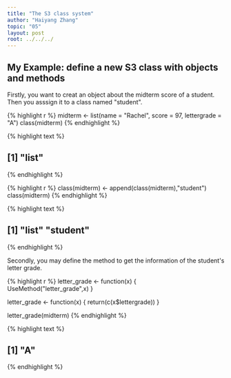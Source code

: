 ```yaml
---
title: "The S3 class system"
author: "Haiyang Zhang"
topic: "05"
layout: post
root: ../../../
---
```



## My Example: define a new S3 class with objects and methods

Firstly, you want to creat an object about the midterm score of a student. Then you asssign it to a class named "student".

{% highlight r %}
midterm <- list(name = "Rachel", score = 97, lettergrade = "A")
class(midterm)
{% endhighlight %}



{% highlight text %}
## [1] "list"
{% endhighlight %}



{% highlight r %}
class(midterm) <- append(class(midterm),"student")
class(midterm)
{% endhighlight %}



{% highlight text %}
## [1] "list"    "student"
{% endhighlight %}

Secondly, you may define the method to get the information of the student's letter grade.

{% highlight r %}
letter_grade <- function(x)
 {
     UseMethod("letter_grade",x)
 }

 letter_grade <- function(x)
 {
    return(c(x$lettergrade))
 }

letter_grade(midterm)
{% endhighlight %}



{% highlight text %}
## [1] "A"
{% endhighlight %}
